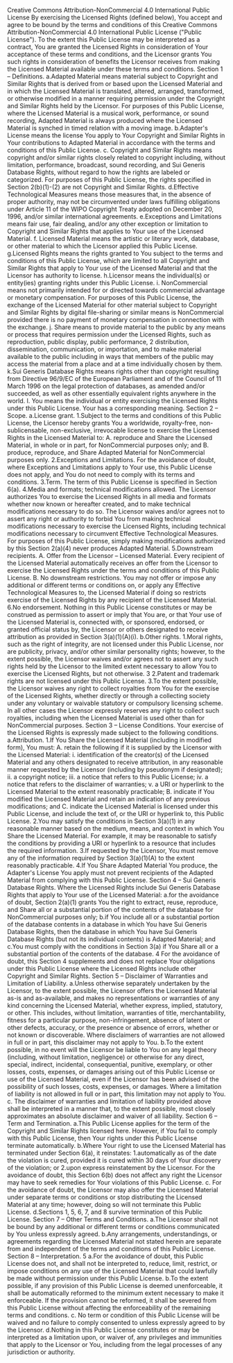 
Creative Commons Attribution-NonCommercial 4.0 International Public License
By exercising the Licensed Rights (defined below), You accept and agree to be bound by the terms and
conditions of this Creative Commons Attribution-NonCommercial 4.0 International Public License ("Public
License"). To the extent this Public License may be interpreted as a contract, You are granted the
Licensed Rights in consideration of Your acceptance of these terms and conditions, and the Licensor
grants You such rights in consideration of benefits the Licensor receives from making the Licensed
Material available under these terms and conditions.
Section 1 – Definitions.
a.Adapted Material means material subject to Copyright and Similar Rights that is derived from or
based upon the Licensed Material and in which the Licensed Material is translated, altered,
arranged, transformed, or otherwise modified in a manner requiring permission under the
Copyright and Similar Rights held by the Licensor. For purposes of this Public License, where
the Licensed Material is a musical work, performance, or sound recording, Adapted Material is
always produced where the Licensed Material is synched in timed relation with a moving image.
b.Adapter's License means the license You apply to Your Copyright and Similar Rights in Your
contributions to Adapted Material in accordance with the terms and conditions of this Public
License.
c. Copyright and Similar Rights means copyright and/or similar rights closely related to copyright
including, without limitation, performance, broadcast, sound recording, and Sui Generis
Database Rights, without regard to how the rights are labeled or categorized. For purposes of
this Public License, the rights specified in Section 2(b)(1)-(2) are not Copyright and Similar
Rights.
d.Effective Technological Measures means those measures that, in the absence of proper
authority, may not be circumvented under laws fulfilling obligations under Article 11 of the
WIPO Copyright Treaty adopted on December 20, 1996, and/or similar international
agreements.
e.Exceptions and Limitations means fair use, fair dealing, and/or any other exception or limitation
to Copyright and Similar Rights that applies to Your use of the Licensed Material.
f. Licensed Material means the artistic or literary work, database, or other material to which the
Licensor applied this Public License.
g.Licensed Rights means the rights granted to You subject to the terms and conditions of this
Public License, which are limited to all Copyright and Similar Rights that apply to Your use of
the Licensed Material and that the Licensor has authority to license.
h.Licensor means the individual(s) or entity(ies) granting rights under this Public License.
i. NonCommercial means not primarily intended for or directed towards commercial advantage or
monetary compensation. For purposes of this Public License, the exchange of the Licensed
Material for other material subject to Copyright and Similar Rights by digital file-sharing or
similar means is NonCommercial provided there is no payment of monetary compensation in
connection with the exchange.
j. Share means to provide material to the public by any means or process that requires permission
under the Licensed Rights, such as reproduction, public display, public performance, 
2
distribution, dissemination, communication, or importation, and to make material available to
the public including in ways that members of the public may access the material from a place
and at a time individually chosen by them.
k.Sui Generis Database Rights means rights other than copyright resulting from Directive 96/9/EC
of the European Parliament and of the Council of 11 March 1996 on the legal protection of
databases, as amended and/or succeeded, as well as other essentially equivalent rights
anywhere in the world.
l. You means the individual or entity exercising the Licensed Rights under this Public
License. Your has a corresponding meaning.
Section 2 – Scope.
a.License grant.
1.Subject to the terms and conditions of this Public License, the Licensor hereby grants
You a worldwide, royalty-free, non-sublicensable, non-exclusive, irrevocable license to
exercise the Licensed Rights in the Licensed Material to:
A. reproduce and Share the Licensed Material, in whole or in part, for
NonCommercial purposes only; and
B. produce, reproduce, and Share Adapted Material for NonCommercial purposes
only.
2.Exceptions and Limitations. For the avoidance of doubt, where Exceptions and
Limitations apply to Your use, this Public License does not apply, and You do not need
to comply with its terms and conditions.
3.Term. The term of this Public License is specified in Section 6(a).
4.Media and formats; technical modifications allowed. The Licensor authorizes You to
exercise the Licensed Rights in all media and formats whether now known or hereafter
created, and to make technical modifications necessary to do so. The Licensor waives
and/or agrees not to assert any right or authority to forbid You from making technical
modifications necessary to exercise the Licensed Rights, including technical
modifications necessary to circumvent Effective Technological Measures. For purposes
of this Public License, simply making modifications authorized by this
Section 2(a)(4) never produces Adapted Material.
5.Downstream recipients.
A. Offer from the Licensor – Licensed Material. Every recipient of the Licensed
Material automatically receives an offer from the Licensor to exercise the
Licensed Rights under the terms and conditions of this Public License.
B. No downstream restrictions. You may not offer or impose any additional or
different terms or conditions on, or apply any Effective Technological Measures
to, the Licensed Material if doing so restricts exercise of the Licensed Rights by
any recipient of the Licensed Material.
6.No endorsement. Nothing in this Public License constitutes or may be construed as
permission to assert or imply that You are, or that Your use of the Licensed Material is,
connected with, or sponsored, endorsed, or granted official status by, the Licensor or
others designated to receive attribution as provided in Section 3(a)(1)(A)(i).
b.Other rights.
1.Moral rights, such as the right of integrity, are not licensed under this Public License, nor
are publicity, privacy, and/or other similar personality rights; however, to the extent
possible, the Licensor waives and/or agrees not to assert any such rights held by the
Licensor to the limited extent necessary to allow You to exercise the Licensed Rights,
but not otherwise.
3
2.Patent and trademark rights are not licensed under this Public License.
3.To the extent possible, the Licensor waives any right to collect royalties from You for the
exercise of the Licensed Rights, whether directly or through a collecting society under
any voluntary or waivable statutory or compulsory licensing scheme. In all other cases
the Licensor expressly reserves any right to collect such royalties, including when the
Licensed Material is used other than for NonCommercial purposes.
Section 3 – License Conditions.
Your exercise of the Licensed Rights is expressly made subject to the following conditions.
a.Attribution.
1.If You Share the Licensed Material (including in modified form), You must:
A. retain the following if it is supplied by the Licensor with the Licensed Material:
i. identification of the creator(s) of the Licensed Material and any others
designated to receive attribution, in any reasonable manner requested
by the Licensor (including by pseudonym if designated);
ii. a copyright notice;
iii. a notice that refers to this Public License;
iv. a notice that refers to the disclaimer of warranties;
v. a URI or hyperlink to the Licensed Material to the extent reasonably
practicable;
B. indicate if You modified the Licensed Material and retain an indication of any
previous modifications; and
C. indicate the Licensed Material is licensed under this Public License, and
include the text of, or the URI or hyperlink to, this Public License.
2.You may satisfy the conditions in Section 3(a)(1) in any reasonable manner based on the
medium, means, and context in which You Share the Licensed Material. For example, it
may be reasonable to satisfy the conditions by providing a URI or hyperlink to a
resource that includes the required information.
3.If requested by the Licensor, You must remove any of the information required by
Section 3(a)(1)(A) to the extent reasonably practicable.
4.If You Share Adapted Material You produce, the Adapter's License You apply must not
prevent recipients of the Adapted Material from complying with this Public License.
Section 4 – Sui Generis Database Rights.
Where the Licensed Rights include Sui Generis Database Rights that apply to Your use of the Licensed
Material:
a.for the avoidance of doubt, Section 2(a)(1) grants You the right to extract, reuse, reproduce, and
Share all or a substantial portion of the contents of the database for NonCommercial purposes
only;
b.if You include all or a substantial portion of the database contents in a database in which You
have Sui Generis Database Rights, then the database in which You have Sui Generis
Database Rights (but not its individual contents) is Adapted Material; and
c.You must comply with the conditions in Section 3(a) if You Share all or a substantial portion of the
contents of the database.
4
For the avoidance of doubt, this Section 4 supplements and does not replace Your obligations under this
Public License where the Licensed Rights include other Copyright and Similar Rights.
Section 5 – Disclaimer of Warranties and Limitation of Liability.
a.Unless otherwise separately undertaken by the Licensor, to the extent possible, the
Licensor offers the Licensed Material as-is and as-available, and makes no
representations or warranties of any kind concerning the Licensed Material, whether
express, implied, statutory, or other. This includes, without limitation, warranties of title,
merchantability, fitness for a particular purpose, non-infringement, absence of latent or
other defects, accuracy, or the presence or absence of errors, whether or not known or
discoverable. Where disclaimers of warranties are not allowed in full or in part, this
disclaimer may not apply to You.
b.To the extent possible, in no event will the Licensor be liable to You on any legal theory
(including, without limitation, negligence) or otherwise for any direct, special, indirect,
incidental, consequential, punitive, exemplary, or other losses, costs, expenses, or
damages arising out of this Public License or use of the Licensed Material, even if the
Licensor has been advised of the possibility of such losses, costs, expenses, or
damages. Where a limitation of liability is not allowed in full or in part, this limitation may
not apply to You.
c. The disclaimer of warranties and limitation of liability provided above shall be interpreted in a
manner that, to the extent possible, most closely approximates an absolute disclaimer and
waiver of all liability.
Section 6 – Term and Termination.
a.This Public License applies for the term of the Copyright and Similar Rights licensed here.
However, if You fail to comply with this Public License, then Your rights under this Public
License terminate automatically.
b.Where Your right to use the Licensed Material has terminated under Section 6(a), it reinstates:
1.automatically as of the date the violation is cured, provided it is cured within 30 days of
Your discovery of the violation; or
2.upon express reinstatement by the Licensor.
For the avoidance of doubt, this Section 6(b) does not affect any right the Licensor may have to
seek remedies for Your violations of this Public License.
c. For the avoidance of doubt, the Licensor may also offer the Licensed Material under separate
terms or conditions or stop distributing the Licensed Material at any time; however, doing so will
not terminate this Public License.
d.Sections 1, 5, 6, 7, and 8 survive termination of this Public License.
Section 7 – Other Terms and Conditions.
a.The Licensor shall not be bound by any additional or different terms or conditions communicated
by You unless expressly agreed.
b.Any arrangements, understandings, or agreements regarding the Licensed Material not stated
herein are separate from and independent of the terms and conditions of this Public License.
Section 8 – Interpretation.
5
a.For the avoidance of doubt, this Public License does not, and shall not be interpreted to, reduce,
limit, restrict, or impose conditions on any use of the Licensed Material that could lawfully be
made without permission under this Public License.
b.To the extent possible, if any provision of this Public License is deemed unenforceable, it shall be
automatically reformed to the minimum extent necessary to make it enforceable. If the provision
cannot be reformed, it shall be severed from this Public License without affecting the
enforceability of the remaining terms and conditions.
c. No term or condition of this Public License will be waived and no failure to comply consented to
unless expressly agreed to by the Licensor.
d.Nothing in this Public License constitutes or may be interpreted as a limitation upon, or waiver of,
any privileges and immunities that apply to the Licensor or You, including from the legal
processes of any jurisdiction or authority.
